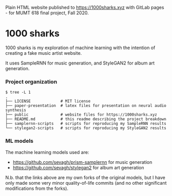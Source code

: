 Plain HTML website published to https://1000sharks.xyz with GitLab pages - for MUMT 618 final project, Fall 2020.

# 1000 sharks

1000 sharks is my exploration of machine learning with the intention of creating a fake music artist website.

It uses SampleRNN for music generation, and StyleGAN2 for album art generation.

### Project organization

```
$ tree -L 1
.
├── LICENSE             # MIT license
├── paper-presentation  # latex files for presentation on neural audio synthesis
├── public              # website files for https://1000sharks.xyz
├── README.md           # this readme describing the project breakdown
├── samplernn-scripts   # scripts for reproducing my SampleRNN results
└── stylegan2-scripts   # scripts for reproducing my StyleGAN2 results
```

### ML models

The machine learning models used are:
* https://github.com/sevagh/prism-samplernn for music generation
* https://github.com/sevagh/stylegan2 for album art generation

N.b. that the links above are my own forks of the original models, but I have only made some very minor quality-of-life commits (and no other significant modifications from the forks).
